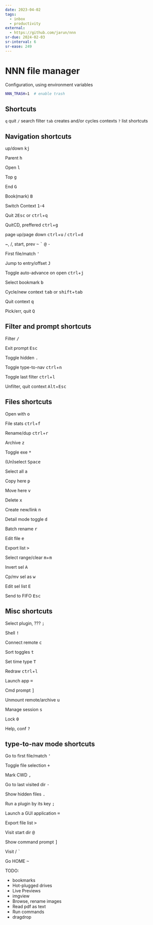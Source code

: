 ```yaml
---
date: 2023-04-02
tags:
  - inbox
  - productivity
external:
  - https://github.com/jarun/nnn
sr-due: 2024-02-03
sr-interval: 6
sr-ease: 249
---
```

# NNN file manager

Configuration, using environment variables
```bash
NNN_TRASH=1  # enable trash
```
## Shortcuts

`q` quit
`/` search filter
`tab` creates and/or cycles contexts
`?` list shortcuts

## Navigation shortcuts

up/down
&#10;
<kbd>k</kbd><kbd>j</kbd>

Parent
&#10;
<kbd>h</kbd>

Open
&#10;
<kbd>l</kbd>

Top
&#10;
<kbd>g</kbd>

End
&#10;
<kbd>G</kbd>

Book(mark)
&#10;
<kbd>B</kbd>

Switch Context
&#10;
<kbd>1</kbd>-<kbd>4</kbd>

Quit
&#10;
<kbd>2</kbd><kbd>Esc</kbd> or <kbd>ctrl</kbd>+<kbd>q</kbd>

QuitCD, preffered
&#10;
<kbd>ctrl</kbd>+<kbd>g</kbd>

page up/page down
&#10;
<kbd>ctrl</kbd>+<kbd>u</kbd> / <kbd>ctrl</kbd>+<kbd>d</kbd>

~, /, start, prev
&#10;
<kbd>\~</kbd> <kbd>`</kbd> <kbd>@</kbd> <kbd>-</kbd>

First file/match
&#10;
<kbd>'</kbd>

Jump to entry/offset
&#10;
<kbd>J</kbd>

Toggle auto-advance on open
&#10;
<kbd>ctrl</kbd>+<kbd>j</kbd>

Select bookmark
&#10;
<kbd>b</kbd>

Cycle/new context
&#10;
<kbd>tab</kbd> or <kbd>shift</kbd>+<kbd>tab</kbd>

Quit context
&#10;
<kbd>q</kbd>

Pick/err, quit
&#10;
<kbd>Q</kbd>

## Filter and prompt shortcuts
Filter
&#10;
<kbd>/</kbd>

Exit prompt
&#10;
<kbd>Esc</kbd>

Toggle hidden
&#10;
<kbd>.</kbd>

Toggle type-to-nav
&#10;
<kbd>ctrl</kbd>+<kbd>n</kbd>

Toggle last filter
&#10;
<kbd>ctrl</kbd>+<kbd>l</kbd>

Unfilter, quit context
&#10;
<kbd>Alt</kbd>+<kbd>Esc</kbd>

## Files shortcuts

Open with
&#10;
<kbd>o</kbd>

File stats
&#10;
<kbd>ctrl</kbd>+<kbd>f</kbd>

Rename/dup
&#10;
<kbd>ctrl</kbd>+<kbd>r</kbd>

Archive
&#10;
<kbd>z</kbd>

Toggle exe
&#10;
<kbd>*</kbd>

(Un)select
&#10;
<kbd>Space</kbd>

Select all
&#10;
<kbd>a</kbd>

Copy here
&#10;
<kbd>p</kbd>

Move here
&#10;
<kbd>v</kbd>

Delete
&#10;
<kbd>x</kbd>

Create new/link
&#10;
<kbd>n</kbd>

Detail mode toggle
&#10;
<kbd>d</kbd>

Batch rename
&#10;
<kbd>r</kbd>

Edit file
&#10;
<kbd>e</kbd>

Export list
&#10;
<kbd>></kbd>

Select range/clear
&#10;
<kbd>m</kbd>+<kbd>m</kbd>

Invert sel
&#10;
<kbd>A</kbd>

Cp/mv sel as
&#10;
<kbd>w</kbd>

Edit sel list
&#10;
<kbd>E</kbd>

Send to FIFO
&#10;
<kbd>Esc</kbd>

## Misc shortcuts
Select plugin, ???
&#10;
<kbd>;</kbd>

Shell
&#10;
<kbd>!</kbd>

Connect remote
&#10;
<kbd>c</kbd>

Sort toggles
&#10;
<kbd>t</kbd>

Set time type
&#10;
<kbd>T</kbd>

Redraw
&#10;
<kbd>ctrl</kbd>+<kbd>l</kbd>

Launch app
&#10;
<kbd>=</kbd>

Cmd prompt
&#10;
<kbd>]</kbd>

Unmount remote/archive
&#10;
<kbd>u</kbd>

Manage session
&#10;
<kbd>s</kbd>

Lock
&#10;
<kbd>0</kbd>

Help, conf
&#10;
<kbd>?</kbd>
<!--SR:!2023-06-08,4,210-->

## type-to-nav mode shortcuts
Go to first file/match
&#10;
<kbd>'</kbd>

Toggle file selection
&#10;
<kbd>+</kbd>

Mark CWD
&#10;
<kbd>,</kbd>

Go to last visited dir
&#10;
<kbd>-</kbd>

Show hidden files
&#10;
<kbd>.</kbd>

Run a plugin by its key
&#10;
<kbd>;</kbd>

Launch a GUI application
&#10;
<kbd>=</kbd>

Export file list
&#10;
<kbd>></kbd>

Visit start dir
&#10;
<kbd>@</kbd>

Show command prompt
&#10;
<kbd>]</kbd>

Visit /
&#10;
<kbd>`</kbd>

Go HOME
&#10;
<kbd>~</kbd>

TODO:
- bookmarks
- Hot-plugged drives
- Live Previews
- imgview
- Browse, rename images
- Read pdf as text
- Run commands
- dragdrop
